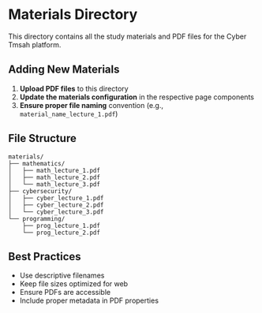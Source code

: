 # Materials Directory

This directory contains all the study materials and PDF files for the Cyber Tmsah platform.

## Adding New Materials

1. **Upload PDF files** to this directory
2. **Update the materials configuration** in the respective page components
3. **Ensure proper file naming** convention (e.g., `material_name_lecture_1.pdf`)

## File Structure

```
materials/
├── mathematics/
│   ├── math_lecture_1.pdf
│   ├── math_lecture_2.pdf
│   └── math_lecture_3.pdf
├── cybersecurity/
│   ├── cyber_lecture_1.pdf
│   ├── cyber_lecture_2.pdf
│   └── cyber_lecture_3.pdf
└── programming/
    ├── prog_lecture_1.pdf
    └── prog_lecture_2.pdf
```

## Best Practices

- Use descriptive filenames
- Keep file sizes optimized for web
- Ensure PDFs are accessible
- Include proper metadata in PDF properties
